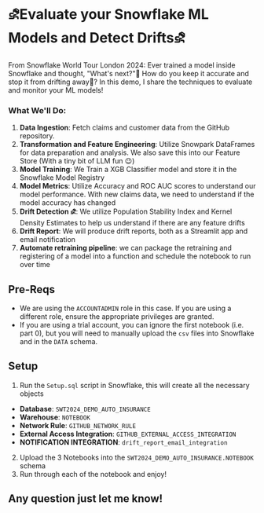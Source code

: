 # ⛐Evaluate your Snowflake ML Models and Detect Drifts⛐
From Snowflake World Tour London 2024: Ever trained a model inside Snowflake and thought, "What's next?"🤔 How do you keep it accurate and stop it from drifting away🎯? In this demo, I share the techniques to evaluate and monitor your ML models!

### What We'll Do:
1. **Data Ingestion**: Fetch claims and customer data from the GitHub repository.
2. **Transformation and Feature Engineering**: Utilize Snowpark DataFrames for data preparation and analysis. We also save this into our Feature Store (With a tiny bit of LLM fun 😉)
3. **Model Training**: We Train a XGB Classifier model and store it in the Snowflake Model Registry
4. **Model Metrics**: Utilize Accuracy and ROC AUC scores to understand our model performance. With new claims data, we need to understand if the model accuracy has changed
5. **Drift Detection ⛐**: We utilize Population Stability Index and Kernel Density Estimates to help us understand if there are any feature drifts
6. **Drift Report**: We will produce drift reports, both as a Streamlit app and email notification
7. **Automate retraining pipeline**: we can package the retraining and registering of a model into a function and schedule the notebook to run over time

## Pre-Reqs
- We are using the `ACCOUNTADMIN` role in this case. If you are using a different role, ensure the appropriate privileges are granted.
- If you are using a trial account, you can ignore the first notebook (i.e. part 0), but you will need to manually upload the `csv` files into Snowflake and in the `DATA` schema.

## Setup
1. Run the `Setup.sql` script in Snowflake, this will create all the necessary objects
- **Database**: `SWT2024_DEMO_AUTO_INSURANCE`
- **Warehouse**: `NOTEBOOK`
- **Network Rule**: `GITHUB_NETWORK_RULE`
- **External Access Integration**: `GITHUB_EXTERNAL_ACCESS_INTEGRATION`
- **NOTIFICATION INTEGRATION**: `drift_report_email_integration`
2. Upload the 3 Notebooks into the `SWT2024_DEMO_AUTO_INSURANCE.NOTEBOOK` schema
4. Run through each of the notebook and enjoy!


## Any question just let me know!
